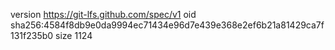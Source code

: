version https://git-lfs.github.com/spec/v1
oid sha256:4584f8db9e0da9994ec71434e96d7e439e368e2ef6b21a81429ca7f131f235b0
size 1124

